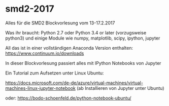 # smd2-2017
Alles für die SMD2 Blockvorlesung vom 13-17.2.2017

Was ihr braucht:
Python 2.7 oder Python 3.4 or later (vorzugsweise python3)
und einige Module wie numpy, matplotlib, scipy, ipython, jupyter

All das ist in einer vollständigen Anaconda Version enthalten:
https://www.continuum.io/downloads



In dieser Blockvorlesung passiert alles mit IPython Notebooks von Jupyter

Ein Tutorial zum Aufsetzen unter Linux Ubuntu:

https://docs.microsoft.com/de-de/azure/virtual-machines/virtual-machines-linux-jupyter-notebook
(ab Installieren von Jupyter unter Ubuntu)

oder:
https://bodo-schoenfeld.de/python-notebook-ubuntu/
